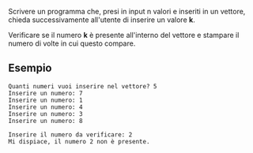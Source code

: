 Scrivere un programma che, presi in input n valori e inseriti in un vettore, chieda successivamente all'utente di inserire un valore **k**.

Verificare se il numero **k** è presente all'interno del vettore e stampare il numero di volte in cui questo compare.

## Esempio

```plaintext
Quanti numeri vuoi inserire nel vettore? 5
Inserire un numero: 7
Inserire un numero: 1
Inserire un numero: 4
Inserire un numero: 3
Inserire un numero: 8

Inserire il numero da verificare: 2
Mi dispiace, il numero 2 non è presente.
```